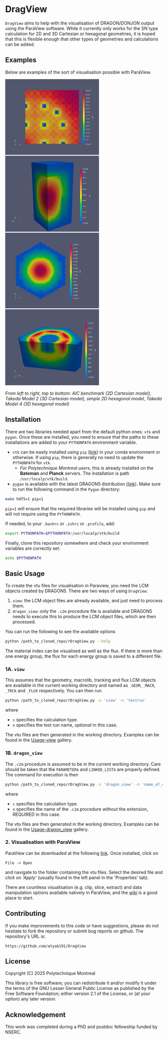 # DragView

`DragView` aims to help with the visualisation of DRAGON/DONJON output using the ParaView software. While it currently only works for the SN type calculation for 2D and 3D Cartesian or hexagonal geometries, it is hoped that this is flexible enough that other types of geometries and calculations can be added. 

## Examples 

Below are examples of the sort of visualisation possible with ParaView. 

[<img src="images/2DAIC2.svg?raw=true&sanitize=true" width="300" alt="Gallery" />](usage-view/2DCAR) [<img src="images/3DTAK2.svg?raw=true&sanitize=true" width="300" alt="Gallery" />](usage-view/3DCAR) 
[<img src="images/2DSNA.svg?raw=true&sanitize=true" width="300" alt="Gallery" />](usage-view/2DHEX)  [<img src="images/3DT4AX.svg?raw=true&sanitize=true" width="300" alt="Gallery" />](usage-view/2DHEX)  

_From left to right, top to bottom: AIC benchmark (2D Cartesian model), Takeda Model 2 (3D Cartesian model), simple 2D hexagonal model, Takeda Model 4 (3D hexagonal model)_

## Installation

There are two libraries needed apart from the default python ones: `vtk` and `pygan`. Once these are installed, you need to ensure that the paths to these installations are added to your `PYTHONPATH` environment variable.
  - `vtk` can be easily installed using `pip` ([link](https://pypi.org/project/vtk/)) in your conda environment or otherwise. If using `pip`, there is generally no need to update the `PYTHONPATH` for `vtk`.
    - _For Polytechnique Montreal users_, this is already installed on the **Bateman** and **Planck** servers. The installation is path `/usr/localp/vtk/build`.
  - `pygan` is available with the latest DRAGON5 distribution [(link](http://merlin.polymtl.ca)). Make sure to run the following command in the `Pygan` directory:
```sh
make hdf5=1 pip=1
```
`pip=1` will ensure that the required libraries will be installed using `pip` and will not require using the `PYTHONPATH`.

If needed, to your `.bashrc` or `.zshrc` or `.profile`, add:
```sh
export PYTHONPATH=$PYTHONPATH:/usr/localp/vtk/build
```

Finally, clone this repository somewhere and check your environment variables are correctly set:
```sh
echo $PYTHONPATH
```


## Basic Usage

To create the vtu files for visualisation in Paraview, you need the LCM objects created by DRAGON5. There are two ways of using `DragView`:
  1. `view`: the LCM object files are already available, and just need to process them.
  2. `dragon_view`: only the `.c2m` procedure file is available and DRAGON5 needs to execute this to produce the LCM object files, which are then processed.

You can run the following to see the available options
```sh
python /path_to_cloned_repo/rDragView.py --help
```

The material index can be visualised as well as the flux. If there is more than one energy group, the flux for each energy group is saved to a different file. 

### 1A. `view`

This assumes that the geometry, macrolib, tracking and flux LCM objects are available in the current working directory and named as `_GEOM`, `_MACR`, `_TRCK` and `_FLUX` respectively. You can then run
```sh
python /path_to_cloned_repo/rDragView.py -c 'view' -n 'testrun'
```
where 
- `c` specifies the calculation type.
- `n` specifies the test run name, _optional_ in this case.

The vtu files are then generated in the working directory. Examples can be found in the [Usage-view](usage-view) gallery.

### 1B. `dragon_view`

The `.c2m` procedure is assumed to be in the current working directory. Care should be taken that the `PARAMETER`s and `LINKED_LIST`s are properly defined. The command for execution is then 
```sh
python /path_to_cloned_repo/rDragView.py -c 'dragon_view' -n 'name_of_c2m_procedure'
```
where 
- `c` specifies the calculation type.
- `n` specifies the name of the `.c2m` procedure _*without*_ the extension, _*REQUIRED*_ in this case.

The vtu files are then generated in the working directory. Examples can be found in the [Usage-dragon_view](usage-dragon_view) gallery.

### 2. Visualisation with ParaView

ParaView can be downloaded at the following [link](https://www.paraview.org/download/). Once installed, click on 
```
File -> Open
```
and navigate to the folder containing the vtu files. Select the desired file and _*click on 'Apply'*_ (usually found in the left panel in the 'Properties' tab). 

There are countless visualisation (e.g. clip, slice, extract) and data manipulation options available natively in ParaView, and the [wiki](https://www.paraview.org/Wiki/ParaView) is a good place to start. 

## Contributing

If you make improvements to this code or have suggestions, please do not hesitate to fork the repository or submit bug reports on github. The repository's URL is:
```
https://github.com/atyab191/DragView
```

## License 

Copyright (C) 2025 Polytechnique Montreal

This library is free software; you can redistribute it and/or modify it under the terms of the GNU Lesser General Public License as published by the Free Software Foundation; either version 2.1 of the License, or (at your option) any later version.

## Acknowledgement

This work was completed during a PhD and postdoc fellowship funded by NSERC. 
